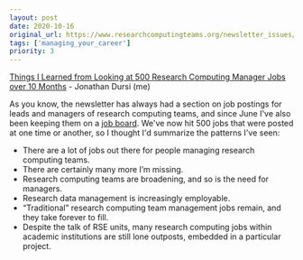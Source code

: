 ```yaml
---
layout: post
date: 2020-10-16
original_url: https://www.researchcomputingteams.org/newsletter_issues/0046
tags: ['managing_your_career']
priority: 3
---
```


<!-- markdownlint-disable MD033 -->
<!-- markdownlint-disable MD041 -->
<!-- markdownlint-disable MD049 -->

[Things I Learned from Looking at 500 Research Computing Manager Jobs over 10 Months](https://www.dursi.ca/post/jobs_managing_research_computing_teams.html) - Jonathan Dursi (me)

As you know, the newsletter has always had a section on job postings for leads and managers of research computing teams, and since June I've also been keeping them on a [job board](https://www.researchcomputingteams.org/jobboard/). We've now hit 500 jobs that were posted at one time or another, so I thought I'd summarize the patterns I've seen:

- There are a lot of jobs out there for people managing research computing teams.
- There are certainly many more I’m missing.
- Research computing teams are broadening, and so is the need for managers.
- Research data management is increasingly employable.
- “Traditional” research computing team management jobs remain, and they take forever to fill.
- Despite the talk of RSE units, many research computing jobs within academic institutions are still lone outposts, embedded in a particular project.